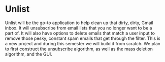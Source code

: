 # Unlist
Unlist will be the go-to application to help clean up that dirty, dirty, Gmail inbox. It will unsubscribe from email lists that you no longer want to be a part of. It will also have options to delete emails that match a user input to remove those pesky, constant spam emails that get through the filter. This is a new project and during this semester we will build it from scratch. We plan to first construct the unsubscribe algorithm, as well as the mass deletion algorithm, and the GUI.

